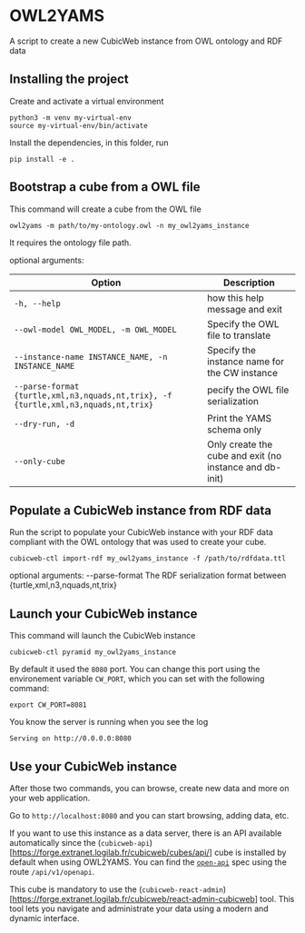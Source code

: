 # OWL2YAMS

A script to create a new CubicWeb instance from OWL ontology and RDF data

## Installing the project

Create and activate a virtual environment
```
python3 -m venv my-virtual-env
source my-virtual-env/bin/activate
```

Install the dependencies, in this folder, run
```
pip install -e .
```

## Bootstrap a cube from a OWL file

This command will create a cube from the OWL file

```
owl2yams -m path/to/my-ontology.owl -n my_owl2yams_instance
```
It requires the ontology file path.

optional arguments:

| Option | Description |
| -------- | -------- |
| `-h, --help`     | how this help message and exit     |
| `--owl-model OWL_MODEL, -m OWL_MODEL` | Specify the OWL file to translate |
| `--instance-name INSTANCE_NAME, -n INSTANCE_NAME` | Specify the instance name for the CW instance |
| `--parse-format {turtle,xml,n3,nquads,nt,trix}, -f {turtle,xml,n3,nquads,nt,trix}` | pecify the OWL file serialization |
| `--dry-run, -d` | Print the YAMS schema only |
| `--only-cube` | Only create the cube and exit (no instance and db-init) |


## Populate a CubicWeb instance from RDF data

Run the script to populate your CubicWeb instance with your RDF data compliant
with the OWL ontology that was used to create your cube.

```
cubicweb-ctl import-rdf my_owl2yams_instance -f /path/to/rdfdata.ttl
```

optional arguments:
  --parse-format      The RDF serialization format between {turtle,xml,n3,nquads,nt,trix}


## Launch your CubicWeb instance

This command will launch the CubicWeb instance

```
cubicweb-ctl pyramid my_owl2yams_instance
```
By default it used the `8080` port. You can change this port using the environement variable
`CW_PORT`, which you can set with the following command:

```
export CW_PORT=8081
```

You know the server is running when you see the log
```
Serving on http://0.0.0.0:8080
```

## Use your CubicWeb instance

After those two commands, you can browse, create new data and more on your
web application.

Go to `http://localhost:8080` and you can start browsing, adding data, etc.

If you want to use this instance as a data server, there is an API available
automatically since the
(`cubicweb-api`)[https://forge.extranet.logilab.fr/cubicweb/cubes/api/] cube is
installed by default when using OWL2YAMS. You can find the
[`open-api`](https://www.openapis.org) spec using the route `/api/v1/openapi`.

This cube is mandatory to use the
(`cubicweb-react-admin`)[https://forge.extranet.logilab.fr/cubicweb/react-admin-cubicweb]
tool.  This tool lets you navigate and administrate your data using a modern
and dynamic interface.
